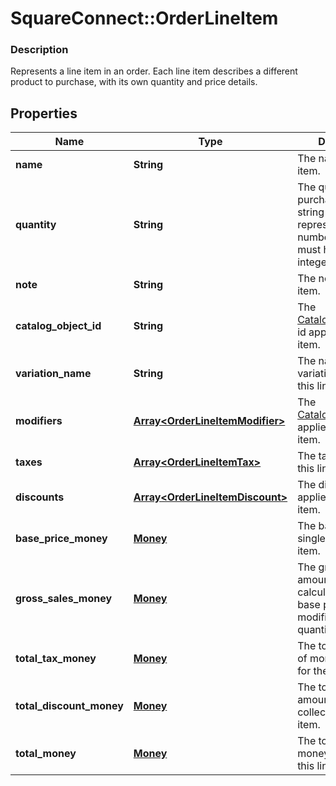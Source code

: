 # SquareConnect::OrderLineItem

### Description

Represents a line item in an order. Each line item describes a different product to purchase, with its own quantity and price details.

## Properties
Name | Type | Description | Notes
------------ | ------------- | ------------- | -------------
**name** | **String** | The name of the line item. | [optional] 
**quantity** | **String** | The quantity purchased, as a string representation of a number.  This string must have a positive integer value. | 
**note** | **String** | The note of the line item. | [optional] 
**catalog_object_id** | **String** | The [CatalogItemVariation](#type-catalogitemvariation) id applied to this line item. | [optional] 
**variation_name** | **String** | The name of the variation applied to this line item. | [optional] 
**modifiers** | [**Array&lt;OrderLineItemModifier&gt;**](OrderLineItemModifier.md) | The [CatalogModifier](#type-catalogmodifier)s applied to this line item. | [optional] 
**taxes** | [**Array&lt;OrderLineItemTax&gt;**](OrderLineItemTax.md) | The taxes applied to this line item. | [optional] 
**discounts** | [**Array&lt;OrderLineItemDiscount&gt;**](OrderLineItemDiscount.md) | The discounts applied to this line item. | [optional] 
**base_price_money** | [**Money**](Money.md) | The base price for a single unit of the line item. | [optional] 
**gross_sales_money** | [**Money**](Money.md) | The gross sales amount of money calculated as (item base price + modifiers price) * quantity. | [optional] 
**total_tax_money** | [**Money**](Money.md) | The total tax amount of money to collect for the line item. | [optional] 
**total_discount_money** | [**Money**](Money.md) | The total discount amount of money to collect for the line item. | [optional] 
**total_money** | [**Money**](Money.md) | The total amount of money to collect for this line item. | [optional] 


